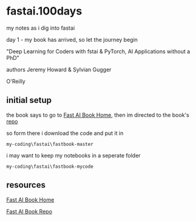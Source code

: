 # fastai.100days
my notes as i dig into fastai

day 1 - my book has arrived, so let the journey begin

"Deep Learning for Coders with fstai & PyTorch, AI Applications without a PhD"

authors Jeremy Howard & Sylvian Gugger

O'Reilly


## initial setup

the book says to go to [Fast AI Book Home](https://book.fast.ai), then im directed to the book's [repo](https://github.com/fastai/fastbook)

so form there i download the code and put it in 

`my-coding\fastai\fastbook-master`

i may want to keep my notebooks in a seperate folder

`my-coding\fastai\fastbook-mycode`


## resources
[Fast AI Book Home](https://book.fast.ai "Fast AI Book Home")

[Fast AI Book Repo](https://github.com/fastai/fastbook "Fast AI Book Repo")


